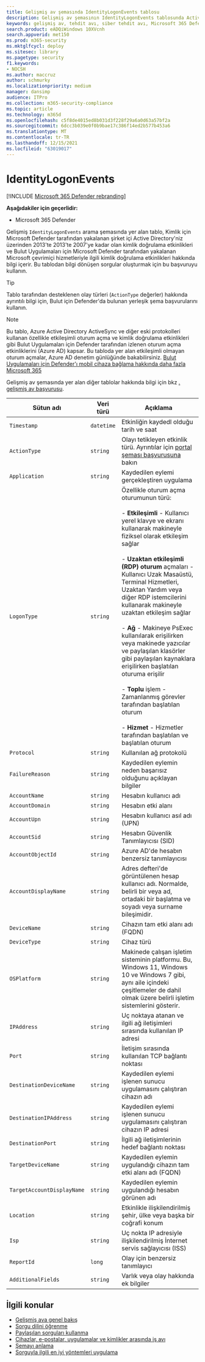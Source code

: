 ```yaml
---
title: Gelişmiş av şemasında IdentityLogonEvents tablosu
description: Gelişmiş av şemasının IdentityLogonEvents tablosunda Active Directory tarafından kaydedilen kimlik doğrulama olayları hakkında bilgi
keywords: gelişmiş av, tehdit avı, siber tehdit avı, Microsoft 365 Defender, Microsoft 365, m365, arama, sorgu, telemetri, şema başvurusu, kusto, tablo, sütun, veri türü, açıklama, IdentityLogonEvents, Azure AD, Active Directory, Kimlik için Microsoft Defender, kimlikler
search.product: eADQiWindows 10XVcnh
search.appverid: met150
ms.prod: m365-security
ms.mktglfcycl: deploy
ms.sitesec: library
ms.pagetype: security
f1.keywords:
- NOCSH
ms.author: maccruz
author: schmurky
ms.localizationpriority: medium
manager: dansimp
audience: ITPro
ms.collection: m365-security-compliance
ms.topic: article
ms.technology: m365d
ms.openlocfilehash: c5f8de4015ed8b031d3f228f29a6a0d63a57bf2a
ms.sourcegitcommit: 6dcc3b039e0f0b9bae17c386f14ed2b577b453a6
ms.translationtype: MT
ms.contentlocale: tr-TR
ms.lasthandoff: 12/15/2021
ms.locfileid: "63019017"
---
```

# <a name="identitylogonevents"></a>IdentityLogonEvents

[!INCLUDE [Microsoft 365 Defender rebranding](../includes/microsoft-defender.md)]


**Aşağıdakiler için geçerlidir:**
- Microsoft 365 Defender

Gelişmiş `IdentityLogonEvents` arama şemasında [](advanced-hunting-overview.md) yer alan tablo, Kimlik için Microsoft Defender tarafından yakalanan şirket içi Active Directory'niz üzerinden 2013'te 2013'te 2007'ye kadar olan kimlik doğrulama etkinlikleri ve Bulut Uygulamaları için Microsoft Defender tarafından yakalanan Microsoft çevrimiçi hizmetleriyle ilgili kimlik doğrulama etkinlikleri hakkında bilgi içerir. Bu tablodan bilgi dönüşen sorgular oluşturmak için bu başvuruyu kullanın.

>[!TIP]
> Tablo tarafından desteklenen olay türleri (`ActionType` değerler) hakkında ayrıntılı bilgi için, Bulut için Defender'da bulunan yerleşik şema başvurularını kullanın.

>[!NOTE]
>Bu tablo, Azure Active Directory ActiveSync ve diğer eski protokolleri kullanan özellikle etkileşimli oturum açma ve kimlik doğrulama etkinlikleri gibi Bulut Uygulamaları için Defender tarafından  izlenen oturum açma etkinliklerini (Azure AD) kapsar. Bu tabloda yer alan etkileşimli olmayan oturum açmalar, Azure AD denetim günlüğünde  bakabilirsiniz. [Bulut Uygulamaları için Defender'ı mobil cihaza bağlama hakkında daha fazla Microsoft 365](/cloud-app-security/connect-office-365-to-microsoft-cloud-app-security)

Gelişmiş av şemasında yer alan diğer tablolar hakkında bilgi için bkz [. gelişmiş av başvurusu](advanced-hunting-schema-tables.md).

| Sütun adı | Veri türü | Açıklama |
|-------------|-----------|-------------|
| `Timestamp` | `datetime` | Etkinliğin kaydedl olduğu tarih ve saat |
| `ActionType` | `string` | Olayı tetikleyen etkinlik türü. Ayrıntılar için [portal şeması başvurusuna](advanced-hunting-schema-tables.md?#get-schema-information-in-the-security-center) bakın |
| `Application` | `string` | Kaydedilen eylemi gerçekleştiren uygulama |
| `LogonType` | `string` | Özellikle oturum açma oturumunun türü:<br><br> - **Etkileşimli** - Kullanıcı yerel klavye ve ekranı kullanarak makineyle fiziksel olarak etkileşim sağlar<br><br> - **Uzaktan etkileşimli (RDP) oturum** açmaları - Kullanıcı Uzak Masaüstü, Terminal Hizmetleri, Uzaktan Yardım veya diğer RDP istemcilerini kullanarak makineyle uzaktan etkileşim sağlar<br><br> - **Ağ** - Makineye PsExec kullanılarak erişilirken veya makinede yazıcılar ve paylaşılan klasörler gibi paylaşılan kaynaklara erişilirken başlatılan oturuma erişilir<br><br> - **Toplu** işlem - Zamanlanmış görevler tarafından başlatılan oturum<br><br> - **Hizmet** - Hizmetler tarafından başlatılan ve başlatılan oturum |
| `Protocol` | `string` | Kullanılan ağ protokolü |
| `FailureReason` | `string` | Kaydedilen eylemin neden başarısız olduğunu açıklayan bilgiler |
| `AccountName` | `string` | Hesabın kullanıcı adı |
| `AccountDomain` | `string` | Hesabın etki alanı |
| `AccountUpn` | `string` | Hesabın kullanıcı asıl adı (UPN) |
| `AccountSid` | `string` | Hesabın Güvenlik Tanımlayıcısı (SID) |
| `AccountObjectId` | `string` | Azure AD'de hesabın benzersiz tanımlayıcısı |
| `AccountDisplayName` | `string` | Adres defteri'de görüntülenen hesap kullanıcı adı. Normalde, belirli bir veya ad, ortadaki bir başlatma ve soyadı veya surname bileşimidir. |
| `DeviceName` | `string` | Cihazın tam etki alanı adı (FQDN) |
| `DeviceType` | `string` | Cihaz türü |
| `OSPlatform` | `string` | Makinede çalışan işletim sisteminin platformu. Bu, Windows 11, Windows 10 ve Windows 7 gibi, aynı aile içindeki çeşitlemeler de dahil olmak üzere belirli işletim sistemlerini gösterir. |
| `IPAddress` | `string` | Uç noktaya atanan ve ilgili ağ iletişimleri sırasında kullanılan IP adresi |
| `Port` | `string` | İletişim sırasında kullanılan TCP bağlantı noktası |
| `DestinationDeviceName` | `string` | Kaydedilen eylemi işlenen sunucu uygulamasını çalıştıran cihazın adı |
| `DestinationIPAddress` | `string` | Kaydedilen eylemi işlenen sunucu uygulamasını çalıştıran cihazın IP adresi |
| `DestinationPort` | `string` | İlgili ağ iletişimlerinin hedef bağlantı noktası |
| `TargetDeviceName` | `string` | Kaydedilen eylemin uygulandığı cihazın tam etki alanı adı (FQDN) |
| `TargetAccountDisplayName` | `string` | Kaydedilen eylemin uygulandığı hesabın görünen adı |
| `Location` | `string` | Etkinlikle ilişkilendirilmiş şehir, ülke veya başka bir coğrafi konum |
| `Isp` | `string` | Uç nokta IP adresiyle ilişkilendirilmiş İnternet servis sağlayıcısı (ISS) |
| `ReportId` | `long` | Olay için benzersiz tanımlayıcı |
| `AdditionalFields` | `string` | Varlık veya olay hakkında ek bilgiler |

## <a name="related-topics"></a>İlgili konular
- [Gelişmiş ava genel bakış](advanced-hunting-overview.md)
- [Sorgu dilini öğrenme](advanced-hunting-query-language.md)
- [Paylaşılan sorguları kullanma](advanced-hunting-shared-queries.md)
- [Cihazlar, e-postalar, uygulamalar ve kimlikler arasında iş avı](advanced-hunting-query-emails-devices.md)
- [Şemayı anlama](advanced-hunting-schema-tables.md)
- [Sorguyla ilgili en iyi yöntemleri uygulama](advanced-hunting-best-practices.md)
